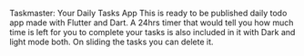 Taskmaster: Your Daily Tasks App
This is ready to be published daily todo app made with Flutter and Dart. 
A 24hrs timer that would tell you how much time is left for you to complete your tasks is also included in it with Dark and light mode both. 
On sliding the tasks you can delete it. 
